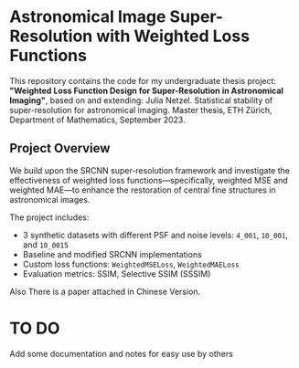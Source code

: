# Astronomical Image Super-Resolution with Weighted Loss Functions

This repository contains the code for my undergraduate thesis project:  
**"Weighted Loss Function Design for Super-Resolution in Astronomical Imaging"**, based on and extending: Julia Netzel. Statistical stability of super-resolution for astronomical imaging. Master thesis, ETH Zürich, Department of Mathematics, September 2023.

## Project Overview

We build upon the SRCNN super-resolution framework and investigate the effectiveness of weighted loss functions—specifically, weighted MSE and weighted MAE—to enhance the restoration of central fine structures in astronomical images.

The project includes:
- 3 synthetic datasets with different PSF and noise levels: `4_001`, `10_001`, and `10_0015`
- Baseline and modified SRCNN implementations
- Custom loss functions: `WeightedMSELoss`, `WeightedMAELoss`
- Evaluation metrics: SSIM, Selective SSIM (SSSIM)

Also There is a paper attached in Chinese Version. 

# TO DO
Add some documentation and notes for easy use by others